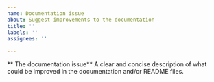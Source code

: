 ```yaml
---
name: Documentation issue
about: Suggest improvements to the documentation
title: ''
labels: ''
assignees: ''

---
```


** The documentation issue** 
A clear and concise description of what could be improved in the documentation and/or README files.
